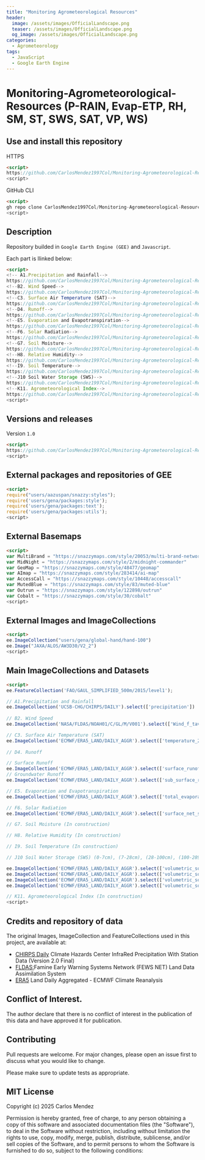 ```yaml
---
title: "Monitoring Agrometeorological Resources"
header:
  image: /assets/images/OfficialLandscape.png
  teaser: /assets/images/OfficialLandscape.png
  og_image: /assets/images/OfficialLandscape.png
categories:
  - Agrometeorology
tags:
  - JavaScript
  - Google Earth Engine
---
```


# Monitoring-Agrometeorological-Resources (P-RAIN, Evap-ETP, RH, SM, ST, SWS, SAT, VP, WS)

## Use and install this repository

HTTPS
```html
<script>
https://github.com/CarlosMendez1997Col/Monitoring-Agrometeorological-Resources.git
<script>
```

GitHub CLI
```html
<script>
gh repo clone CarlosMendez1997Col/Monitoring-Agrometeorological-Resources
<script>
```

## Description

Repository builded in `Google Earth Engine (GEE)` and `Javascript`.

Each part is llinked below:

```html
<script>
<!-- A1.Precipitation and Rainfall-->
https://github.com/CarlosMendez1997Col/Monitoring-Agrometeorological-Resources/tree/main/A1.%20Precipitation%20and%20Rainfall
<!--B2. Wind Speed-->
https://github.com/CarlosMendez1997Col/Monitoring-Agrometeorological-Resources/tree/main/B2.%20Wind%20Speed
<!--C3. Surface Air Temperature (SAT)-->
https://github.com/CarlosMendez1997Col/Monitoring-Agrometeorological-Resources/tree/main/C3.%20Surface%20Air%20Temperature%20(SAT)
<!--D4. Runoff-->
https://github.com/CarlosMendez1997Col/Monitoring-Agrometeorological-Resources/tree/main/D4.%20Runoff
<!--E5. Evaporation and Evapotranspiration-->
https://github.com/CarlosMendez1997Col/Monitoring-Agrometeorological-Resources/tree/main/E5.%20Evaporation%20and%20Evapotranspiration
<!--F6. Solar Radiation-->
https://github.com/CarlosMendez1997Col/Monitoring-Agrometeorological-Resources/tree/main/F6.%20Solar%20Radiation
<!--G7. Soil Moisture-->
https://github.com/CarlosMendez1997Col/Monitoring-Agrometeorological-Resources/tree/main/G7.%20Soil%20Moisture
<!--H8. Relative Humidity-->
https://github.com/CarlosMendez1997Col/Monitoring-Agrometeorological-Resources/tree/main/H8.%20Relative%20Humidity
<!--I9. Soil Temperature-->
https://github.com/CarlosMendez1997Col/Monitoring-Agrometeorological-Resources/tree/main/I9.%20Soil%20Temperature
<!--J10 Soil Water Storage (SWS)-->
https://github.com/CarlosMendez1997Col/Monitoring-Agrometeorological-Resources/tree/main/J10%20Soil%20Water%20Storage%20(SWS)
<!--K11. Agrometeorological Index-->
https://github.com/CarlosMendez1997Col/Monitoring-Agrometeorological-Resources/tree/main/K11.%20Agrometeorological%20Index
<script>
```
## Versions and releases

Version `1.0`

```html
<script>
https://github.com/CarlosMendez1997Col/Monitoring-Agrometeorological-Resources/releases
<script>
```
  
## External packages and repositories of GEE

```html
<script>
require("users/aazuspan/snazzy:styles");
require('users/gena/packages:style');
require('users/gena/packages:text');
require('users/gena/packages:utils');
<script>
```

## External Basemaps

```html
<script>
var MultiBrand = "https://snazzymaps.com/style/20053/multi-brand-network"
var MidNight = "https://snazzymaps.com/style/2/midnight-commander"
var GeoMap = "https://snazzymaps.com/style/48477/geomap"
var AImap = "https://snazzymaps.com/style/283414/ai-map"
var AccessCall = "https://snazzymaps.com/style/10448/accesscall"
var MutedBlue = "https://snazzymaps.com/style/83/muted-blue"
var Outrun = "https://snazzymaps.com/style/122898/outrun"
var Cobalt = "https://snazzymaps.com/style/30/cobalt"
<script>
```

## External Images and ImageCollections

```html
<script>
ee.ImageCollection("users/gena/global-hand/hand-100")
ee.Image("JAXA/ALOS/AW3D30/V2_2")
<script>
```

## Main ImageCollections and Datasets

```html
<script>
ee.FeatureCollection('FAO/GAUL_SIMPLIFIED_500m/2015/level1');

// A1.Precipitation and Rainfall
ee.ImageCollection('UCSB-CHG/CHIRPS/DAILY').select(['precipitation'])
                 
// B2. Wind Speed
ee.ImageCollection('NASA/FLDAS/NOAH01/C/GL/M/V001').select(['Wind_f_tavg'])

// C3. Surface Air Temperature (SAT)
ee.ImageCollection('ECMWF/ERA5_LAND/DAILY_AGGR').select(['temperature_2m'])
                            
// D4. Runoff

// Surface Runoff
ee.ImageCollection('ECMWF/ERA5_LAND/DAILY_AGGR').select(['surface_runoff_sum'])
// Groundwater Runoff
ee.ImageCollection('ECMWF/ERA5_LAND/DAILY_AGGR').select(['sub_surface_runoff_sum'])

// E5. Evaporation and Evapotranspiration
ee.ImageCollection('ECMWF/ERA5_LAND/DAILY_AGGR').select(['total_evaporation_sum'])

// F6. Solar Radiation
ee.ImageCollection('ECMWF/ERA5_LAND/DAILY_AGGR').select(['surface_net_solar_radiation_sum'])

// G7. Soil Moisture (In construction)

// H8. Relative Humidity (In construction)

// I9. Soil Temperature (In construction)

// J10 Soil Water Storage (SWS) (0-7cm), (7-28cm), (28-100cm), (100-289cm)

ee.ImageCollection('ECMWF/ERA5_LAND/DAILY_AGGR').select(['volumetric_soil_water_layer_1'])
ee.ImageCollection('ECMWF/ERA5_LAND/DAILY_AGGR').select(['volumetric_soil_water_layer_2'])
ee.ImageCollection('ECMWF/ERA5_LAND/DAILY_AGGR').select(['volumetric_soil_water_layer_3'])
ee.ImageCollection('ECMWF/ERA5_LAND/DAILY_AGGR').select(['volumetric_soil_water_layer_4'])

// K11. Agrometeorological Index (In construction)
<script>
```


## Credits and repository of data

The original Images, ImageCollection and FeatureCollections used in this project, are available at:

- [CHIRPS Daily](https://developers.google.com/earth-engine/datasets/catalog/UCSB-CHG_CHIRPS_DAILY) Climate Hazards Center InfraRed Precipitation With Station Data (Version 2.0 Final) 
- [FLDAS:](https://developers.google.com/earth-engine/datasets/catalog/NASA_FLDAS_NOAH01_C_GL_M_V001?hl=es-419#description)Famine Early Warning Systems Network (FEWS NET) Land Data Assimilation System
- [ERA5](https://developers.google.com/earth-engine/datasets/catalog/ECMWF_ERA5_LAND_DAILY_AGGR) Land Daily Aggregated - ECMWF Climate Reanalysis

## Conflict of Interest.

The author declare that there is no conflict of interest in the publication of this data and have approved it for publication.

## Contributing

Pull requests are welcome. For major changes, please open an issue first to discuss what you would like to change.

Please make sure to update tests as appropriate. 

## MIT License

Copyright (c) 2025 Carlos Mendez

Permission is hereby granted, free of charge, to any person obtaining a copy of this software and associated documentation files (the "Software"), to deal in the Software without restriction, including without limitation the rights to use, copy, modify, merge, publish, distribute, sublicense, and/or sell copies of the Software, and to permit persons to whom the Software is furnished to do so, subject to the following conditions:

